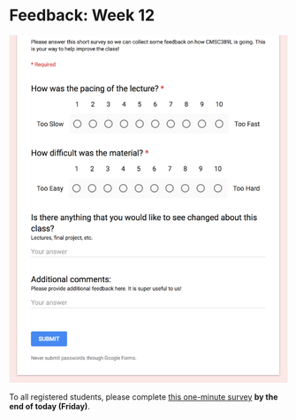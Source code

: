 # Feedback: Week 12

[![Feedback Survey](../../media/feedback/feedback-short.png)](http://ter.ps/389L12)

To all registered students, please complete [this one-minute survey](http://ter.ps/389L12) **by the end of today (Friday)**.
